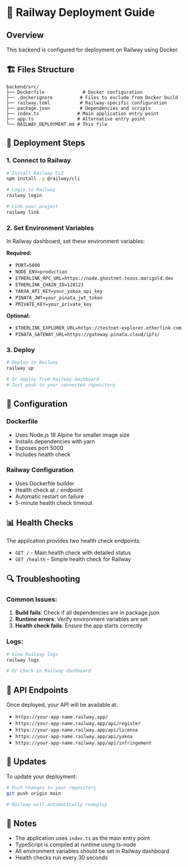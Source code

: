 # 🚀 Railway Deployment Guide

## Overview
This backend is configured for deployment on Railway using Docker.

## 🏗️ Files Structure
```
backend/src/
├── Dockerfile              # Docker configuration
├── .dockerignore          # Files to exclude from Docker build
├── railway.toml           # Railway-specific configuration
├── package.json           # Dependencies and scripts
├── index.ts              # Main application entry point
├── app.ts                # Alternative entry point
└── RAILWAY_DEPLOYMENT.md # This file
```

## 🚀 Deployment Steps

### 1. Connect to Railway
```bash
# Install Railway CLI
npm install -g @railway/cli

# Login to Railway
railway login

# Link your project
railway link
```

### 2. Set Environment Variables
In Railway dashboard, set these environment variables:

**Required:**
- `PORT=5000`
- `NODE_ENV=production`
- `ETHERLINK_RPC_URL=https://node.ghostnet.tezos.marigold.dev`
- `ETHERLINK_CHAIN_ID=128123`
- `YAKOA_API_KEY=your_yakoa_api_key`
- `PINATA_JWT=your_pinata_jwt_token`
- `PRIVATE_KEY=your_private_key`

**Optional:**
- `ETHERLINK_EXPLORER_URL=https://testnet-explorer.etherlink.com`
- `PINATA_GATEWAY_URL=https://gateway.pinata.cloud/ipfs/`

### 3. Deploy
```bash
# Deploy to Railway
railway up

# Or deploy from Railway dashboard
# Just push to your connected repository
```

## 🔧 Configuration

### Dockerfile
- Uses Node.js 18 Alpine for smaller image size
- Installs dependencies with yarn
- Exposes port 5000
- Includes health check

### Railway Configuration
- Uses Dockerfile builder
- Health check at `/` endpoint
- Automatic restart on failure
- 5-minute health check timeout

## 📊 Health Checks

The application provides two health check endpoints:
- `GET /` - Main health check with detailed status
- `GET /health` - Simple health check for Railway

## 🔍 Troubleshooting

### Common Issues:

1. **Build fails**: Check if all dependencies are in package.json
2. **Runtime errors**: Verify environment variables are set
3. **Health check fails**: Ensure the app starts correctly

### Logs:
```bash
# View Railway logs
railway logs

# Or check in Railway dashboard
```

## 🎯 API Endpoints

Once deployed, your API will be available at:
- `https://your-app-name.railway.app/`
- `https://your-app-name.railway.app/api/register`
- `https://your-app-name.railway.app/api/license`
- `https://your-app-name.railway.app/api/yakoa`
- `https://your-app-name.railway.app/api/infringement`

## 🔄 Updates

To update your deployment:
```bash
# Push changes to your repository
git push origin main

# Railway will automatically redeploy
```

## 📝 Notes

- The application uses `index.ts` as the main entry point
- TypeScript is compiled at runtime using ts-node
- All environment variables should be set in Railway dashboard
- Health checks run every 30 seconds 